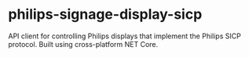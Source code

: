 # philips-signage-display-sicp
API client for controlling Philips displays that implement the Philips SICP protocol. Built using cross-platform NET Core.
